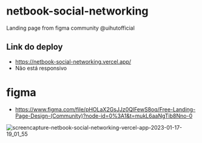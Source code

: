 # netbook-social-networking
Landing page from figma community @uihutofficial


## Link do deploy
- https://netbook-social-networking.vercel.app/
- Não está responsivo

# figma
- https://www.figma.com/file/pHOLaX2GsJJz0QlFewS8oq/Free-Landing-Page-Design-(Community)?node-id=0%3A1&t=mukL6aaNgTib8Nno-0

![screencapture-netbook-social-networking-vercel-app-2023-01-17-19_01_55](https://user-images.githubusercontent.com/104371202/213022118-df056e94-fa3c-4702-8e27-fa96341ea28a.png)
